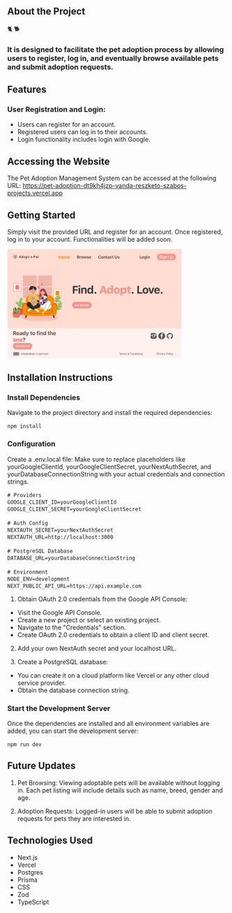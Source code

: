 ## About the Project
🐈 🐕
### It is designed to facilitate the pet adoption process by allowing users to register, log in, and eventually browse available pets and submit adoption requests. 

## Features
### User Registration and Login:
- Users can register for an account.
- Registered users can log in to their accounts.
- Login functionality includes login with Google.

## Accessing the Website
The Pet Adoption Management System can be accessed at the following URL:
https://pet-adoption-dt9kh4jzp-vanda-reszketo-szabos-projects.vercel.app

## Getting Started
Simply visit the provided URL and register for an account. Once registered, log in to your account. 
Functionalities will be added soon.

<img src="https://github.com/vandaszabo/PetAdoption/blob/main/website.png?raw=true" alt="Website Preview" width="400" height="auto">

## Installation Instructions
### Install Dependencies
Navigate to the project directory and install the required dependencies:
```
npm install
```

### Configuration
Create a .env.local file:
Make sure to replace placeholders like yourGoogleClientId, yourGoogleClientSecret, yourNextAuthSecret, and yourDatabaseConnectionString with your actual credentials and connection strings.
```
# Providers
GOOGLE_CLIENT_ID=yourGoogleClientId
GOOGLE_CLIENT_SECRET=yourGoogleClientSecret

# Auth Config
NEXTAUTH_SECRET=yourNextAuthSecret
NEXTAUTH_URL=http://localhost:3000

# PostgreSQL Database
DATABASE_URL=yourDatabaseConnectionString

# Environment
NODE_ENV=development
NEXT_PUBLIC_API_URL=https://api.example.com
```

1. Obtain OAuth 2.0 credentials from the Google API Console:
* Visit the Google API Console.
* Create a new project or select an existing project.
* Navigate to the "Credentials" section.
* Create OAuth 2.0 credentials to obtain a client ID and client secret.

2. Add your own NextAuth secret and your localhost URL.

3. Create a PostgreSQL database:
* You can create it on a cloud platform like Vercel or any other cloud service provider.
* Obtain the database connection string.

### Start the Development Server
Once the dependencies are installed and all environment variables are added, you can start the development server:
```
npm run dev
```

## Future Updates
1. Pet Browsing:
Viewing adoptable pets will be available without logging in.
Each pet listing will include details such as name, breed, gender and age.

3. Adoption Requests:
Logged-in users will be able to submit adoption requests for pets they are interested in.

## Technologies Used
- Next.js
- Vercel
- Postgres
- Prisma
- CSS
- Zod
- TypeScript


